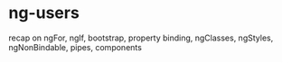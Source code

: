# ng-users
recap on ngFor, ngIf, bootstrap, property binding, ngClasses, ngStyles, ngNonBindable, pipes, components
